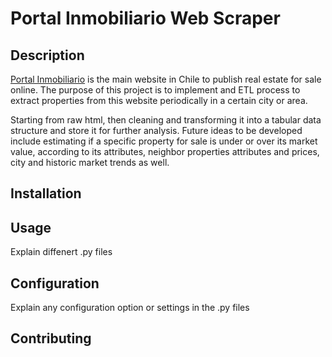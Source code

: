 # Portal Inmobiliario Web Scraper
## Description
[Portal Inmobiliario](https://www.portalinmobiliario.com/) is the main website in Chile to publish real estate for sale online. 
The purpose of this project is to implement and ETL process to extract properties from this website periodically in a certain city or area. 

Starting from raw html, then cleaning and transforming it into a tabular data structure and store it for further analysis. Future ideas to be developed include estimating if a specific property
for sale is under or over its market value, according to its attributes, neighbor properties attributes and prices, city and historic market trends as well.

## Installation

## Usage
Explain diffenert .py files

## Configuration
Explain any configuration option or settings in the .py files

## Contributing

